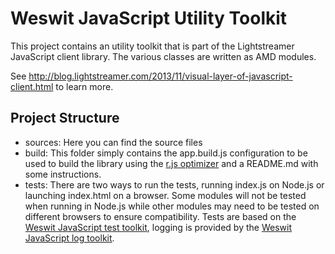 # Weswit JavaScript Utility Toolkit

This project contains an utility toolkit that is part of the Lightstreamer JavaScript client library.
The various classes are written as AMD modules.

See http://blog.lightstreamer.com/2013/11/visual-layer-of-javascript-client.html to learn more.
     
## Project Structure

*    sources: Here you can find the source files
*    build: This folder simply contains the app.build.js configuration to be used to build the library using the [r.js optimizer](https://github.com/jrburke/r.j) and a README.md with some instructions.
*    tests: There are two ways to run the tests, running index.js on Node.js or launching index.html on a browser. Some modules will not be tested when running in Node.js while other modules may need to be tested on different browsers to ensure compatibility. Tests are based on the [Weswit JavaScript test toolkit](https://github.com/weswit/utility-test-javascript), logging is provided by the [Weswit JavaScript log toolkit](https://github.com/weswit/utility-logging-javascript).





